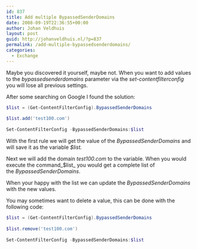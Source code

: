 ```yaml
---
id: 837
title: Add multiple BypassedSenderDomains
date: 2008-09-19T22:36:55+00:00
author: Johan Veldhuis
layout: post
guid: http://johanveldhuis.nl/?p=837
permalink: /add-multiple-bypassedsenderdomains/
categories:
  - Exchange
---
```

Maybe you discovered it yourself, maybe not. When you want to add values to the _bypassedsenderdomains_ parameter via the _set-contentfilterconfig_ you will lose all previous settings.

After some searching on Google I found the solution:

```PowerShell
$list = (Get-ContentFilterConfig).BypassedSenderDomains
  
$list.add('test100.com')
  
Set-ContentFilterConfig -BypassedSenderDomains:$list
```

With the first rule we will get the value of the _BypassedSenderDomains_ and will save it as the variable _$list._

Next we will add the domain _test100.com_ to the variable. When you would execute the command_$list_ you would get a complete list of the _BypassedSenderDomains_.

When your happy with the list we can update the _BypassedSenderDomains_ with the new values.

You may sometimes want to delete a value, this can be done with the following code:

```PowerShell
$list = (Get-ContentFilterConfig).BypassedSenderDomains
  
$list.remove('test100.com')
  
Set-ContentFilterConfig -BypassedSenderDomains:$list
```